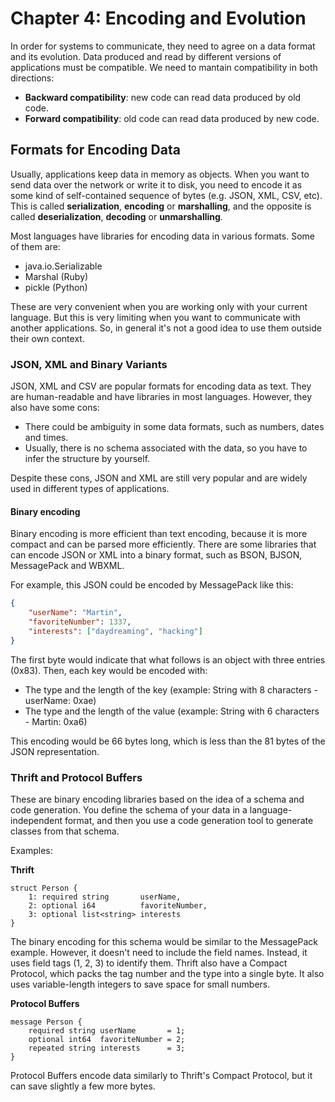 # Chapter 4: Encoding and Evolution

In order for systems to communicate, they need to agree on a data format and its evolution.
Data produced and read by different versions of applications must be compatible. We need to mantain compatibility
in both directions:

- **Backward compatibility**: new code can read data produced by old code.
- **Forward compatibility**: old code can read data produced by new code.

## Formats for Encoding Data

Usually, applications keep data in memory as objects. When you want to send data over the network or write it to disk,
you need to encode it as some kind of self-contained sequence of bytes (e.g. JSON, XML, CSV, etc). This is called
**serialization**, **encoding** or **marshalling**, and the opposite is called **deserialization**, **decoding** or 
**unmarshalling**.

Most languages have libraries for encoding data in various formats. Some of them are:
- java.io.Serializable
- Marshal (Ruby)
- pickle (Python)

These are very convenient when you are working only with your current language. But this is very limiting when you
want to communicate with another applications. So, in general it's not a good idea to use them outside their own
context.

### JSON, XML and Binary Variants

JSON, XML and CSV are popular formats for encoding data as text. They are human-readable and have libraries in most
languages. However, they also have some cons:
- There could be ambiguity in some data formats, such as numbers, dates and times.
- Usually, there is no schema associated with the data, so you have to infer the structure by yourself.

Despite these cons, JSON and XML are still very popular and are widely used in different types of applications.

#### Binary encoding

Binary encoding is more efficient than text encoding, because it is more compact and can be parsed more efficiently.
There are some libraries that can encode JSON or XML into a binary format, such as BSON, BJSON, MessagePack and WBXML.

For example, this JSON could be encoded by MessagePack like this:
```json
{
    "userName": "Martin",
    "favoriteNumber": 1337,
    "interests": ["daydreaming", "hacking"]
}
```
The first byte would indicate that what follows is an object with three entries (0x83). Then, each key would be encoded with:
- The type and the length of the key (example: String with 8 characters - userName: 0xae)
- The type and the length of the value (example: String with 6 characters - Martin: 0xa6)

This encoding would be 66 bytes long, which is less than the 81 bytes of the JSON representation.

### Thrift and Protocol Buffers

These are binary encoding libraries based on the idea of a schema and code generation. You define the schema of your
data in a language-independent format, and then you use a code generation tool to generate classes from that schema.

Examples:

**Thrift**
```
struct Person {
    1: required string       userName,
    2: optional i64          favoriteNumber,
    3: optional list<string> interests
}
```

The binary encoding for this schema would be similar to the MessagePack example. However, it doesn't need to include
the field names. Instead, it uses field tags (1, 2, 3) to identify them. Thrift also have a Compact Protocol, which
packs the tag number and the type into a single byte. It also uses variable-length integers to save space for small
numbers.

**Protocol Buffers**
```
message Person {
    required string userName       = 1;
    optional int64  favoriteNumber = 2;
    repeated string interests      = 3;
}
```

Protocol Buffers encode data similarly to Thrift's Compact Protocol, but it can save slightly a few more bytes.